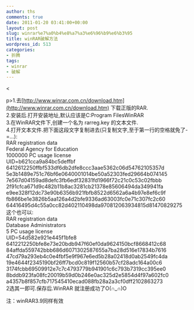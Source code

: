 ```yaml
---
author: ths
comments: true
date: 2011-01-20 03:41:00+00:00
layout: post
slug: winrar%e7%a0%b4%e8%a7%a3%e6%96%b9%e6%b3%95
title: winRAR破解方法
wordpress_id: 513
categories:
- 折腾
tags:
- winrar
- 破解
---
```


<





p>1.去[http://www.winrar.com.cn/download.htm](http://www.winrar.com.cn/download.htm) 下载正版的RAR.   
2.安装后.打开安装地址,默认应该是C:Program FilesWinRAR   
3.在WinRAR文件下,创建一个名为 rarreg.key 的文本文件.   
4.打开文本文件.把下面这段文字复制进去(只复制文字,至于第一行的空格就免了- =...):   
RAR registration data   
Federal Agency for Education   
1000000 PC usage license   
UID=b621cca9a84bc5deffbf   
6412612250ffbf533df6db2dfe8ccc3aae5362c06d54762105357d   
5e3b1489e751c76bf6e0640001014be50a52303fed29664b074145   
7e567d04159ad8defc3fb6edf32831fd1966f72c21c0c53c02fbbb   
2f91cfca671d9c482b11b8ac3281cb21378e85606494da349941fa   
e9ee328f12dc73e90b6356b921fbfb8522d6562a6a4b97e8ef6c9f   
fb866be1e3826b5aa126a4d2bfe9336ad63003fc0e71c307fc2c60   
64416495d4c55a0cc82d402110498da970812063934815d81470829275   
这个也可以:   
RAR registration data   
Database Administrators   
5 PC usage license   
UID=54d582e921e445f1bfe8   
6412212250bfe8e73e20bdb947f60ef0da9624150bcf8668412c68   
84affda559742bbb686d6071302587655a7ba28d516e17834b7616   
47cd79a293eb4c0e4fbf5e9f967e6ed5b28a02418d0ab2549fc4da   
19e4644f2345190bf26ff7bcd0c819f12560b57cf28adc164a00c6   
3174fcbb69509912e7c7c4793779b941901c6c793b7319cc395ee0   
8bddb923fa08fc20019b59d0b246e0ac325d2e5854d4f97a602fc0   
a4357b8f857cfb717545410ecad088fb28a2a3cf0dff2102863273   
2选其一即可.保存后.WinRAR 就注册成功了O(∩_∩)O





注：winRAR3.9同样有效



